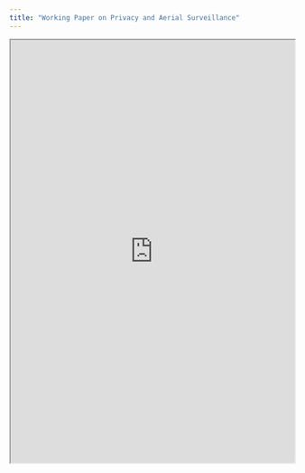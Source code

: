 ```yaml
---
title: "Working Paper on Privacy and Aerial Surveillance"
---
```



<iframe height="750" width="100%" src="https://ewelton.github.io/ktest/wiki.html#Working%20Paper%20on%20Privacy%20and%20Aerial%20Surveillance"></iframe>
